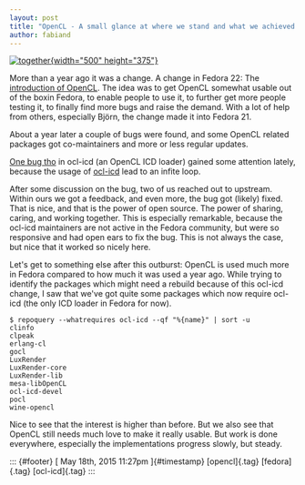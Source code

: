 ```yaml
---
layout: post
title: "OpenCL - A small glance at where we stand and what we achieved. (And ocl-icd)"
author: fabiand
---
```




[![together](https://c1.staticflickr.com/1/123/364375415_bbc9b74c4e.jpg){width="500"
height="375"}](https://www.flickr.com/photos/devnull/364375415 "together by daniel zimmel, auf Flickr")

More than a year ago it was a change. A change in Fedora 22: The
[introduction of OpenCL](https://fedoraproject.org/wiki/Changes/OpenCL).
The idea was to get OpenCL somewhat usable out of the boxin Fedora, to
enable people to use it, to further get more people testing it, to
finally find more bugs and raise the demand. With a lot of help from
others, especially Björn, the change made it into Fedora 21.

About a year later a couple of bugs were found, and some OpenCL related
packages got co-maintainers and more or less regular updates.

[One bug tho](https://bugzilla.redhat.com/show_bug.cgi?id=1219646) in
ocl-icd (an OpenCL ICD loader) gained some attention lately, because the
usage of [ocl-icd](https://forge.imag.fr/projects/ocl-icd/) lead to an
infite loop.

After some discussion on the bug, two of us reached out to upstream.
Within ours we got a feedback, and even more, the bug got (likely)
fixed. That is nice, and that is the power of open source. The power of
sharing, caring, and working together. This is especially remarkable,
because the ocl-icd maintainers are not active in the Fedora community,
but were so responsive and had open ears to fix the bug. This is not
always the case, but nice that it worked so nicely here.

Let's get to something else after this outburst: OpenCL is used much
more in Fedora compared to how much it was used a year ago. While trying
to identify the packages which might need a rebuild because of this
ocl-icd change, I saw that we've got quite some packages which now
require ocl-icd (the only ICD loader in Fedora for now).

    $ repoquery --whatrequires ocl-icd --qf "%{name}" | sort -u
    clinfo
    clpeak
    erlang-cl
    gocl
    LuxRender
    LuxRender-core
    LuxRender-lib
    mesa-libOpenCL
    ocl-icd-devel
    pocl
    wine-opencl

Nice to see that the interest is higher than before. But we also see
that OpenCL still needs much love to make it really usable. But work is
done everywhere, especially the implementations progress slowly, but
steady.

::: {#footer}
[ May 18th, 2015 11:27pm ]{#timestamp} [opencl]{.tag} [fedora]{.tag}
[ocl-icd]{.tag}
:::
